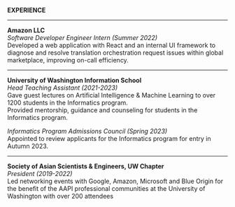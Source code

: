 **EXPERIENCE**  
  
---  

**Amazon LLC**  
*Software Developer Engineer Intern (Summer 2022)*  
Developed a web application with React and an internal UI framework to diagnose and resolve translation orchestration request issues within global marketplace, improving on-call efficiency.

---  

**University of Washington Information School**  
*Head Teaching Assistant (2021-2023)*  
Gave guest lectures on Artificial Intelligence & Machine Learning to over 1200 students in the Informatics program.  
Provided mentorship, guidance and counseling for students in the Informatics program.

*Informatics Program Admissions Council (Spring 2023)*  
Appointed to review applicants for the Informatics program for entry in Autumn 2023.

---

**Society of Asian Scientists & Engineers, UW Chapter**  
*President (2019-2022)*  
Led networking events with Google, Amazon, Microsoft and Blue Origin for the benefit of the AAPI professional communities at the University of Washington with over 200 attendees
